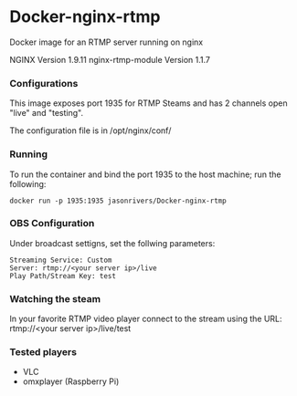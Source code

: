 # Docker-nginx-rtmp
Docker image for an RTMP server running on nginx

NGINX Version 1.9.11
nginx-rtmp-module Version 1.1.7

### Configurations
This image exposes port 1935 for RTMP Steams and has 2 channels open "live" and "testing".

The configuration file is in /opt/nginx/conf/

### Running

To run the container and bind the port 1935 to the host machine; run the following:
```
docker run -p 1935:1935 jasonrivers/Docker-nginx-rtmp
```

### OBS Configuration
Under broadcast settigns, set the follwing parameters:
```
Streaming Service: Custom
Server: rtmp://<your server ip>/live
Play Path/Stream Key: test
```

### Watching the steam

In your favorite RTMP video player connect to the stream using the URL:
rtmp://&lt;your server ip&gt;/live/test

### Tested players
 * VLC
 * omxplayer (Raspberry Pi)
